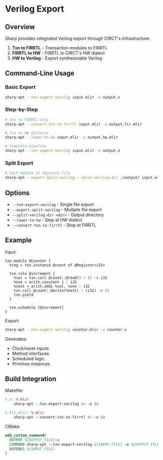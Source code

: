 # Verilog Export

## Overview

Sharp provides integrated Verilog export through CIRCT's infrastructure:
1. **Txn to FIRRTL** - Transaction modules to FIRRTL
2. **FIRRTL to HW** - FIRRTL to CIRCT's HW dialect
3. **HW to Verilog** - Export synthesizable Verilog

## Command-Line Usage

### Basic Export
```bash
sharp-opt --txn-export-verilog input.mlir -o output.v
```

### Step-by-Step
```bash
# Txn to FIRRTL only
sharp-opt --convert-txn-to-firrtl input.mlir -o output.fir.mlir

# Txn to HW dialects
sharp-opt --lower-to-hw input.mlir -o output.hw.mlir

# Complete pipeline
sharp-opt --txn-export-verilog input.mlir -o output.v
```

### Split Export
```bash
# Each module in separate file
sharp-opt --export-split-verilog --split-verilog-dir ./output/ input.mlir
```

## Options
- `--txn-export-verilog` - Single file export
- `--export-split-verilog` - Multiple file export
- `--split-verilog-dir <dir>` - Output directory
- `--lower-to-hw` - Stop at HW dialect
- `--convert-txn-to-firrtl` - Stop at FIRRTL

## Example

Input:
```mlir
txn.module @Counter {
  %reg = txn.instance @count of @Register<i32>
  
  txn.rule @increment {
    %val = txn.call @count::@read() : () -> i32
    %one = arith.constant 1 : i32
    %next = arith.addi %val, %one : i32
    txn.call @count::@write(%next) : (i32) -> ()
    txn.yield
  }
  
  txn.schedule [@increment]
}
```

Export:
```bash
sharp-opt --txn-export-verilog counter.mlir -o counter.v
```

Generates:
- Clock/reset inputs
- Method interfaces
- Scheduled logic
- Primitive instances

## Build Integration

Makefile:
```makefile
%.v: %.mlir
	sharp-opt --txn-export-verilog $< -o $@

%.fir.mlir: %.mlir
	sharp-opt --convert-txn-to-firrtl $< -o $@
```

CMake:
```cmake
add_custom_command(
  OUTPUT ${OUTPUT_FILE}.v
  COMMAND sharp-opt --txn-export-verilog ${INPUT_FILE} -o ${OUTPUT_FILE}.v
  DEPENDS ${INPUT_FILE}
)
```